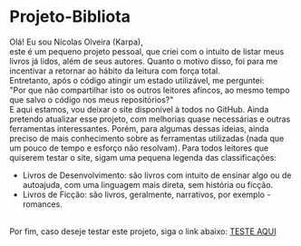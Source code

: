 # Projeto-Bibliota

Olá! Eu sou Nícolas Olveira (Karpa), <br>
este é um pequeno projeto pessoal, que criei com o intuito de listar meus livros já lidos, além de seus autores. Quanto o motivo disso, foi para me incentivar a retornar ao hábito da leitura com força total. <br>
Entretanto, após o código atingir um estado utilizável, me perguntei: <br>
"Por que não compartilhar isto os outros leitores afincos, ao mesmo tempo que salvo o código nos meus repositórios?" <br>
E aqui estamos, vou deixar o site disponível à todos no GitHub.
Ainda pretendo atualizar esse projeto, com melhorias quase necessárias e outras ferramentas interessantes. Porém, para algumas dessas ideias, ainda preciso de mais conhecimento sobre as ferramentas utilizadas (nada que um pouco de tempo e esforço não resolvam).
Para todos leitores que quiserem testar o site, sigam uma pequena legenda das classificações:
 - Livros de Desenvolvimento: são livros com intuito de ensinar algo ou de autoajuda, com uma linguagem mais direta, sem história ou ficção.
 - Livros de Ficção: são livros, geralmente, narrativos, por exemplo - romances.
<br>
Por fim, caso deseje testar este projeto, siga o link abaixo:
<a href=" ">TESTE AQUI</a>
